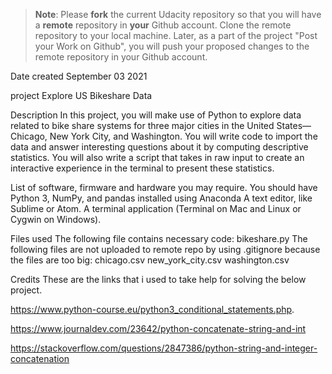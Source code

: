 >**Note**: Please **fork** the current Udacity repository so that you will have a **remote** repository in **your** Github account. Clone the remote repository to your local machine. Later, as a part of the project "Post your Work on Github", you will push your proposed changes to the remote repository in your Github account.

Date created
September 03 2021

project
Explore US Bikeshare Data

Description
In this project, you will make use of Python to explore data related to bike share systems for three major cities in the United States—Chicago, New York City, and Washington. You will write code to import the data and answer interesting questions about it by computing descriptive statistics. You will also write a script that takes in raw input to create an interactive experience in the terminal to present these statistics.

List of software, firmware and hardware you may require.
You should have Python 3, NumPy, and pandas installed using Anaconda
A text editor, like Sublime or Atom.
A terminal application (Terminal on Mac and Linux or Cygwin on Windows).

Files used
The following file contains necessary code:
bikeshare.py
The following files are not uploaded to remote repo by using .gitignore because the files are too big:
chicago.csv
new_york_city.csv
washington.csv

Credits
These are the links that i used to take help for solving the below project.

https://www.python-course.eu/python3_conditional_statements.php.

https://www.journaldev.com/23642/python-concatenate-string-and-int

https://stackoverflow.com/questions/2847386/python-string-and-integer-concatenation
